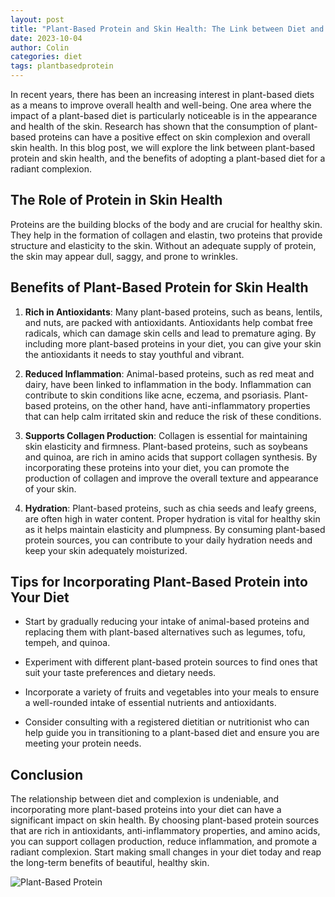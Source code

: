 ```yaml
---
layout: post
title: "Plant-Based Protein and Skin Health: The Link between Diet and Complexion"
date: 2023-10-04
author: Colin
categories: diet
tags: plantbasedprotein
---
```


In recent years, there has been an increasing interest in plant-based diets as a means to improve overall health and well-being. One area where the impact of a plant-based diet is particularly noticeable is in the appearance and health of the skin. Research has shown that the consumption of plant-based proteins can have a positive effect on skin complexion and overall skin health. In this blog post, we will explore the link between plant-based protein and skin health, and the benefits of adopting a plant-based diet for a radiant complexion.

## The Role of Protein in Skin Health

Proteins are the building blocks of the body and are crucial for healthy skin. They help in the formation of collagen and elastin, two proteins that provide structure and elasticity to the skin. Without an adequate supply of protein, the skin may appear dull, saggy, and prone to wrinkles.

## Benefits of Plant-Based Protein for Skin Health

1. **Rich in Antioxidants**: Many plant-based proteins, such as beans, lentils, and nuts, are packed with antioxidants. Antioxidants help combat free radicals, which can damage skin cells and lead to premature aging. By including more plant-based proteins in your diet, you can give your skin the antioxidants it needs to stay youthful and vibrant.

2. **Reduced Inflammation**: Animal-based proteins, such as red meat and dairy, have been linked to inflammation in the body. Inflammation can contribute to skin conditions like acne, eczema, and psoriasis. Plant-based proteins, on the other hand, have anti-inflammatory properties that can help calm irritated skin and reduce the risk of these conditions.

3. **Supports Collagen Production**: Collagen is essential for maintaining skin elasticity and firmness. Plant-based proteins, such as soybeans and quinoa, are rich in amino acids that support collagen synthesis. By incorporating these proteins into your diet, you can promote the production of collagen and improve the overall texture and appearance of your skin.

4. **Hydration**: Plant-based proteins, such as chia seeds and leafy greens, are often high in water content. Proper hydration is vital for healthy skin as it helps maintain elasticity and plumpness. By consuming plant-based protein sources, you can contribute to your daily hydration needs and keep your skin adequately moisturized.

## Tips for Incorporating Plant-Based Protein into Your Diet

- Start by gradually reducing your intake of animal-based proteins and replacing them with plant-based alternatives such as legumes, tofu, tempeh, and quinoa.

- Experiment with different plant-based protein sources to find ones that suit your taste preferences and dietary needs.

- Incorporate a variety of fruits and vegetables into your meals to ensure a well-rounded intake of essential nutrients and antioxidants.

- Consider consulting with a registered dietitian or nutritionist who can help guide you in transitioning to a plant-based diet and ensure you are meeting your protein needs.

## Conclusion

The relationship between diet and complexion is undeniable, and incorporating more plant-based proteins into your diet can have a significant impact on skin health. By choosing plant-based protein sources that are rich in antioxidants, anti-inflammatory properties, and amino acids, you can support collagen production, reduce inflammation, and promote a radiant complexion. Start making small changes in your diet today and reap the long-term benefits of beautiful, healthy skin.

![Plant-Based Protein](https://source.unsplash.com/1600x900/?plant-based-protein)